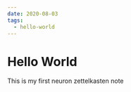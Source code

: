 ```yaml
---
date: 2020-08-03
tags:
  - hello-world
---
```


# Hello World

This is my first neuron zettelkasten note
